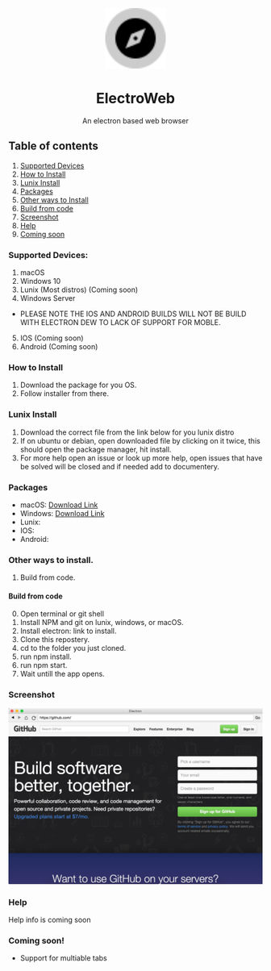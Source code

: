 <p align="center">
 <img width="120px" src="imj/EA043F8E-4920-454A-9297-E1F1AC5F8694.png" />
</p>

<h1 align="center">ElectroWeb</h1>

<p align="center">An electron based web browser</p>

## Table of contents
1. [Supported Devices](#supported-devices)
2. [How to Install](#how-to-install)
3. [Lunix Install](#lunix-install)
4. [Packages](#packages)
5. [Other ways to Install](#other-ways-to-install)
6. [Build from code](#build-from-code)
7. [Screenshot](#screenshot)
8. [Help](#help)
9. [Coming soon](#coming-soon)

### Supported Devices:
1. macOS 
2. Windows 10 
3. Lunix (Most distros) (Coming soon)
4. Windows Server 
- PLEASE NOTE THE IOS AND ANDROID BUILDS WILL NOT BE BUILD WITH ELECTRON DEW TO LACK OF SUPPORT FOR MOBLE.
5. IOS (Coming soon)
6. Android (Coming soon)

### How to Install
1. Download the package for you OS.
2. Follow installer from there.

### Lunix Install
1. Download the correct file from the link below for you lunix distro
2. If on ubuntu or debian, open downloaded file by clicking on it twice, this should open the package manager, hit install.
3. For more help open an issue or look up more help, open issues that have be solved will be closed and if needed add to documentery.

### Packages
- macOS: [Download Link](https://github.com/Lucaslah/ElectroWeb/releases/download/1.0.0/ElectroWeb.Installer.dmg)
- Windows: [Download Link](https://fileftp1-cssudii.web.app/ElectroWeb-Setup.exe)
- Lunix:
- IOS:
- Android:

### Other ways to install.
1. Build from code.

#### Build from code
0. Open terminal or git shell
1. Install NPM and git on lunix, windows, or macOS.
2. Install electron: link to install.
3. Clone this repostery.
4. cd to the folder you just cloned.
5. run npm install.
6. run npm start.
7. Wait untill the app opens.

### Screenshot

![screenshot](imj/8889FF21-6691-4C98-B373-96B622DAA454.jpeg)

### Help

Help info is coming soon

### Coming soon!
- Support for multiable tabs
